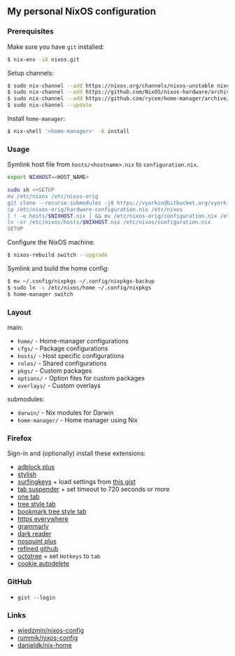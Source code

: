 ## My personal NixOS configuration

### Prerequisites

Make sure you have `git` installed:

```bash
$ nix-env -iA nixos.git
```

Setup channels:

```bash
$ sudo nix-channel --add https://nixos.org/channels/nixos-unstable nixos
$ sudo nix-channel --add https://github.com/NixOS/nixos-hardware/archive/master.tar.gz nixos-hardware
$ sudo nix-channel --add https://github.com/rycee/home-manager/archive/master.tar.gz home-manager
$ sudo nix-channel --update
```

Install `home-manager`:

```bash
$ nix-shell '<home-manager>' -A install
```

### Usage

Symlink host file from `hosts/<hostname>.nix` to `configuration.nix`.


```bash
export NIXHOST=<HOST_NAME>

sudo sh <<SETUP
mv /etc/nixos /etc/nixos-orig
git clone --recurse-submodules -j8 https://vyorkin@bitbucket.org/vyorkin/nixos-config.git /etc/nixos
cp /etc/nixos-orig/hardware-configuration.nix /etc/nixos
[ ! -e hosts/$NIXHOST.nix ] && mv /etc/nixos-orig/configuration.nix /etc/nixos/hosts/$NIXHOST.nix
ln -sr /etc/nixos/hosts/$NIXHOST.nix /etc/nixos/configuration.nix
SETUP
```

Configure the NixOS machine:

```bash
$ nixos-rebuild switch --upgrade
```

Symlink and build the home config:

```bash
$ mv ~/.config/nixpkgs ~/.config/nixpkgs-backup
$ sudo ln -s /etc/nixos/home ~/.config/nixpkgs
$ home-manager switch
```

### Layout

main:

- `home/` - Home-manager configurations
- `cfgs/` - Package configurations
- `hosts/` - Host specific configurations
- `roles/` - Shared configurations
- `pkgs/` - Custom packages
- `options/` - Option files for custom packages
- `overlays/` - Custom overlays

submodules:

- `darwin/` - Nix modules for Darwin
- `home-manager/` - Home manager using Nix

### Firefox

Sign-in and (optionally) install these extensions:

* [adblock plus](https://addons.mozilla.org/en-US/firefox/addon/adblock-plus/)
* [stylish](https://addons.mozilla.org/ru/firefox/addon/stylish/)
* [surfingkeys](https://addons.mozilla.org/ru/firefox/addon/surfingkeys_ff/) + load settings from [this gist](https://gist.githubusercontent.com/vyorkin/c5d9cfa63da9811ed0062c5f1440f754/raw/12742b47426899547467eadef09ba8e9d56b3ce3/surfingkeys.txt)
* [tab suspender](https://addons.mozilla.org/ru/firefox/addon/ff-tab-suspender/) + set timeout to 720 seconds or more
* [one tab](https://addons.mozilla.org/ru/firefox/addon/onetab/)
* [tree style tab](https://addons.mozilla.org/ru/firefox/addon/tree-style-tab/)
* [bookmark tree style tab](https://addons.mozilla.org/ru/firefox/addon/bookmark-tree-for-tst/)
* [https everywhere](https://addons.mozilla.org/ru/firefox/addon/https-everywhere/)
* [grammarly](https://addons.mozilla.org/en-US/firefox/addon/grammarly-1/)
* [dark reader](https://addons.mozilla.org/ru/firefox/addon/darkreader/)
* [nosquint plus](https://addons.mozilla.org/en-US/firefox/addon/nosquint-plus/)
* [refined github](https://addons.mozilla.org/en-US/firefox/addon/refined-github-/)
* [octotree](https://addons.mozilla.org/ru/firefox/addon/octotree/) + set `Hotkeys` to `tab`
* [cookie autodelete](https://addons.mozilla.org/ru/firefox/addon/cookie-autodelete/)

### GitHub

* `gist --login`

### Links

* [wiedzmin/nixos-config](https://github.com/wiedzmin/nixos-config.git)
* [rummik/nixos-config](https://github.com/rummik/nixos-config)
* [danieldk/nix-home](https://github.com/danieldk/nix-home)
